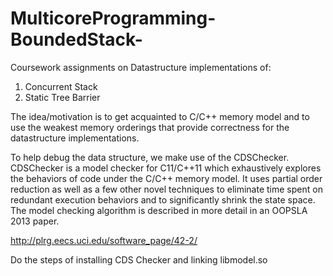 # MulticoreProgramming-BoundedStack-

Coursework assignments on Datastructure implementations of:

1. Concurrent Stack
2. Static Tree Barrier

The idea/motivation is to get acquainted to C/C++ memory model and to use the weakest memory orderings that provide
correctness for the datastructure implementations.

To help debug the data structure, we make use of the CDSChecker.
CDSChecker is a model checker for C11/C++11 which exhaustively explores the behaviors of code under the
C/C++ memory model. It uses partial order reduction as well as a few other novel techniques to eliminate time
spent on redundant execution behaviors and to significantly shrink the state space. The model checking algorithm is
described in more detail in an OOPSLA 2013 paper.

http://plrg.eecs.uci.edu/software_page/42-2/

Do the steps of installing CDS Checker and linking libmodel.so 
